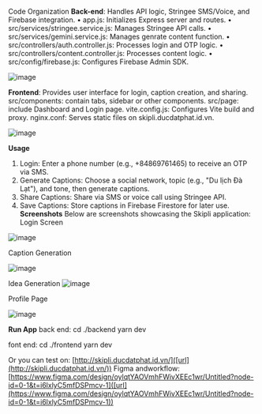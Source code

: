 Code Organization
**Back-end**:  Handles API logic, Stringee SMS/Voice, and Firebase integration.
•	app.js: Initializes Express server and routes.
•	src/services/stringee.service.js: Manages Stringee API calls.
•	src/services/gemini.service.js: Manages genrate content function.
•	src/controllers/auth.controller.js: Processes login and OTP logic.
•	src/controllers/content.controller.js: Processes content logic.
•	src/config/firebase.js: Configures Firebase Admin SDK.

 ![image](https://github.com/user-attachments/assets/d388c38a-616c-4f7f-8891-5186fe21301b)
 
**Frontend**: Provides user interface for login, caption creation, and sharing.
src/components: contain tabs, sidebar or other components.
src/page: include Dashboard and Login page.
vite.config.js: Configures Vite build and proxy.
nginx.conf: Serves static files on skipli.ducdatphat.id.vn.

![image](https://github.com/user-attachments/assets/7ccbb7ef-3bea-4dd7-9042-a3558058df4b)

**Usage**
1.	Login: Enter a phone number (e.g., +84869761465) to receive an OTP via SMS.
2.	Generate Captions: Choose a social network, topic (e.g., "Du lịch Đà Lạt"), and tone, then generate captions.
3.	Share Captions: Share via SMS or voice call using Stringee API.
4.	Save Captions: Store captions in Firebase Firestore for later use.
**Screenshots**
Below are screenshots showcasing the Skipli application:
Login Screen

![image](https://github.com/user-attachments/assets/e4c95d0b-0f7e-45e9-bbef-479e5d415e81)

Caption Generation

![image](https://github.com/user-attachments/assets/535c031a-11b0-4449-b0d2-58639f6ebfab)

Idea Generation
![image](https://github.com/user-attachments/assets/82aef66a-711c-4f37-9580-80016c68eade)

Profile Page

![image](https://github.com/user-attachments/assets/6dd60737-d4c5-462d-bc09-a614bf3f051e)

**Run App**
back end:
cd ./backend
yarn dev

font end: 
cd ./frontend
yarn dev

Or you can test on: [http://skipli.ducdatphat.id.vn/]([url](http://skipli.ducdatphat.id.vn/))
Figma andworkflow: [https://www.figma.com/design/oylqtYAOVmhFWivXEEc1wr/Untitled?node-id=0-1&t=i6lxlyC5mfDSPmcv-1]([url](https://www.figma.com/design/oylqtYAOVmhFWivXEEc1wr/Untitled?node-id=0-1&t=i6lxlyC5mfDSPmcv-1))

